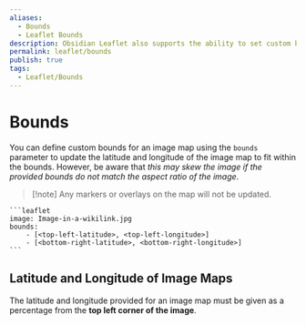 ```yaml
---
aliases:
  - Bounds
  - Leaflet Bounds
description: Obsidian Leaflet also supports the ability to set custom boundaries.
permalink: leaflet/bounds
publish: true
tags:
  - Leaflet/Bounds
---
```


# Bounds

You can define custom bounds for an image map using the `bounds` parameter to update the latitude and longitude of the image map to fit within the bounds. However, be aware that *this may skew the image if the provided bounds do not match the aspect ratio of the image*. 

>[!note] Any markers or overlays on the map will not be updated.


````
```leaflet
image: Image-in-a-wikilink.jpg
bounds:
    - [<top-left-latitude>, <top-left-longitude>]
    - [<bottom-right-latitude>, <bottom-right-longitude>]
```
````

## Latitude and Longitude of Image Maps

The latitude and longitude provided for an image map must be given as a percentage from the **top left corner of the image**.

